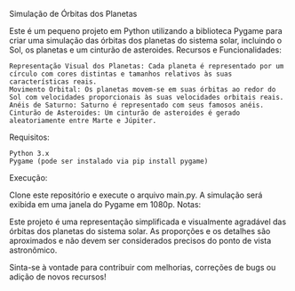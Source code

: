 Simulação de Órbitas dos Planetas

Este é um pequeno projeto em Python utilizando a biblioteca Pygame para criar uma simulação das órbitas dos planetas do sistema solar, incluindo o Sol, os planetas e um cinturão de asteroides.
Recursos e Funcionalidades:

    Representação Visual dos Planetas: Cada planeta é representado por um círculo com cores distintas e tamanhos relativos às suas características reais.
    Movimento Orbital: Os planetas movem-se em suas órbitas ao redor do Sol com velocidades proporcionais às suas velocidades orbitais reais.
    Anéis de Saturno: Saturno é representado com seus famosos anéis.
    Cinturão de Asteroides: Um cinturão de asteroides é gerado aleatoriamente entre Marte e Júpiter.

Requisitos:

    Python 3.x
    Pygame (pode ser instalado via pip install pygame)

Execução:

Clone este repositório e execute o arquivo main.py. A simulação será exibida em uma janela do Pygame em 1080p.
Notas:

Este projeto é uma representação simplificada e visualmente agradável das órbitas dos planetas do sistema solar. As proporções e os detalhes são aproximados e não devem ser considerados precisos do ponto de vista astronômico.

Sinta-se à vontade para contribuir com melhorias, correções de bugs ou adição de novos recursos!
